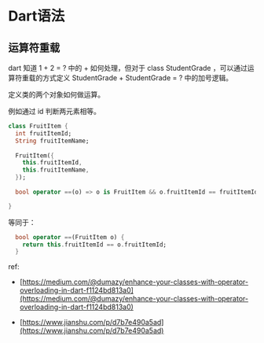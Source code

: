 # Dart语法

## 运算符重载

dart 知道 1 + 2 = ? 中的 + 如何处理，但对于 class StudentGrade ，可以通过运算符重载的方式定义 StudentGrade + StudentGrade = ? 中的加号逻辑。

定义类的两个对象如何做运算。 

例如通过 id 判断两元素相等。

```dart
class FruitItem {
  int fruitItemId;
  String fruitItemName;
 
  FruitItem({
    this.fruitItemId,
    this.fruitItemName,
  });
 
  bool operator ==(o) => o is FruitItem && o.fruitItemId == fruitItemId;

}
```

等同于： 
```dart
  bool operator ==(FruitItem o) {
    return this.fruitItemId == o.fruitItemId;
  }
```

ref: 

* [https://medium.com/@dumazy/enhance-your-classes-with-operator-overloading-in-dart-f1124bd813a0](https://medium.com/@dumazy/enhance-your-classes-with-operator-overloading-in-dart-f1124bd813a0)

* [https://www.jianshu.com/p/d7b7e490a5ad](https://www.jianshu.com/p/d7b7e490a5ad)
